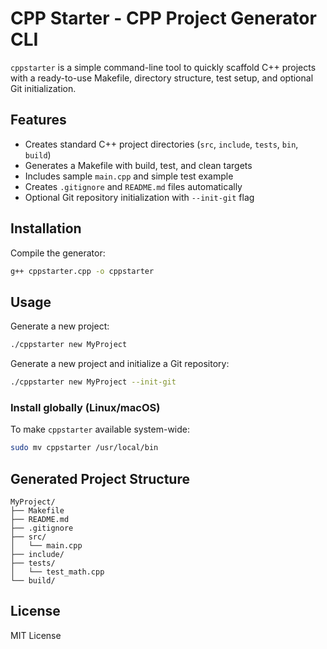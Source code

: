 # CPP Starter - CPP Project Generator CLI

`cppstarter` is a simple command-line tool to quickly scaffold C++ projects with a ready-to-use Makefile, directory structure, test setup, and optional Git initialization.

## Features

- Creates standard C++ project directories (`src`, `include`, `tests`, `bin`, `build`)
- Generates a Makefile with build, test, and clean targets
- Includes sample `main.cpp` and simple test example
- Creates `.gitignore` and `README.md` files automatically
- Optional Git repository initialization with `--init-git` flag

## Installation

Compile the generator:

```bash
g++ cppstarter.cpp -o cppstarter
```

## Usage

Generate a new project:

```bash
./cppstarter new MyProject
```

Generate a new project and initialize a Git repository:

```bash
./cppstarter new MyProject --init-git
```

### Install globally (Linux/macOS)

To make `cppstarter` available system-wide:

```bash
sudo mv cppstarter /usr/local/bin
```

## Generated Project Structure

```
MyProject/
├── Makefile
├── README.md
├── .gitignore
├── src/
│   └── main.cpp
├── include/
├── tests/
│   └── test_math.cpp
└── build/
```

## License

MIT License
